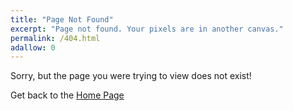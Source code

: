 ```yaml
---
title: "Page Not Found"
excerpt: "Page not found. Your pixels are in another canvas."
permalink: /404.html
adallow: 0
---
```


Sorry, but the page you were trying to view does not exist!   

Get back to the [Home Page](https://www.meherbejaoui.com)
<!-- <script type="text/javascript">
  var GOOG_FIXURL_LANG = 'en';
  var GOOG_FIXURL_SITE = '{{ site.url }}'
</script>
<script type="text/javascript"
  src="//linkhelp.clients.google.com/tbproxy/lh/wm/fixurl.js">
</script> -->
